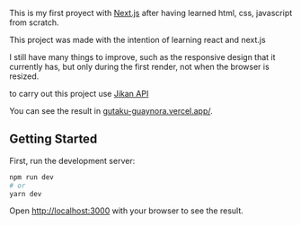 This is my first proyect with [Next.js](https://nextjs.org/) after having learned html, css, javascript from scratch.

This project was made with the intention of learning react and next.js

I still have many things to improve, such as the responsive design that it currently has, but only during the first render, not when the browser is resized.

to carry out this project use [Jikan API](https://jikan.moe/)

You can see the result in [gutaku-guaynora.vercel.app/](https://gutaku-guaynora.vercel.app/).

## Getting Started

First, run the development server:

```bash
npm run dev
# or
yarn dev
```

Open [http://localhost:3000](http://localhost:3000) with your browser to see the result.
